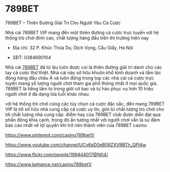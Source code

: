 # 789BET

789BET – Thiên Đường Giải Trí Cho Người Yêu Cá Cược

Nhà cái 789BET VIP mang đến một thiên đường cá cược trực tuyến với hệ thống trò chơi đỉnh cao, chất lượng hàng đầu trên thị trường hiện nay

- Địa chỉ: 32 P. Khúc Thừa Dụ, Dịch Vọng, Cầu Giấy, Hà Nội

- SĐT: 0384690104

Nhà cái [789BET](https://789bet.bike/) đã từ lâu luôn được coi là thiên đường giải trí dành cho các tay cá cược thứ thiệt. Nhà cái này sở hữu khuôn khổ kinh doanh và tầm tác động hàng đầu châu Á và luôn đứng trong top các nhà cái cá cược trực tuyến mang số lượng người chơi tham gia phổ thông nhất ở mọi quốc gia. 789BET là tiếng tăm to trong giới cờ bạc và tự hào phục vụ hơn 10 triệu người chơi ở đa dạng lứa tuổi khác nhau.

với hệ thống trò chơi cũng các tùy chọn cá cược đặc sắc, đến mang 789BET VIP là tới sở hữu nhà cung cấp cá cược uy tín, giỏi từ chất lượng trò chơi cho tới chất lượng nhà cung cấp. điểm hay của 789BET club được diễn đạt qua phần đông khía cạnh, trong đó ấn tượng nhất với người chơi vẫn là sự đảm bảo cao nhất về lợi quyền khi trở nên thành viên của 789BET casino

https://www.pinterest.com/casino789bet1/

https://www.youtube.com/channel/UCxKeD0eB08ZXVRBTh_QPI4w

https://www.flickr.com/people/199444017@N04/

https://www.behance.net/casino789bet1/

